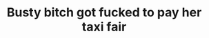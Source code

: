 ---
layout: post
title: Busty bitch got fucked to pay her taxi fair
duration: '06:53'
view: 335
rate: 2
video: 'http://fantasti.cc/embed/815393/'
category:
 - brunette
 - tattoo
 - blowjob
 - busty
 - cab
 - outdoor
 - rough
 - skinny
tags: 
 - big-tits
 - sucked
 - fucked
priority: 0.9
changefreq: daily
---